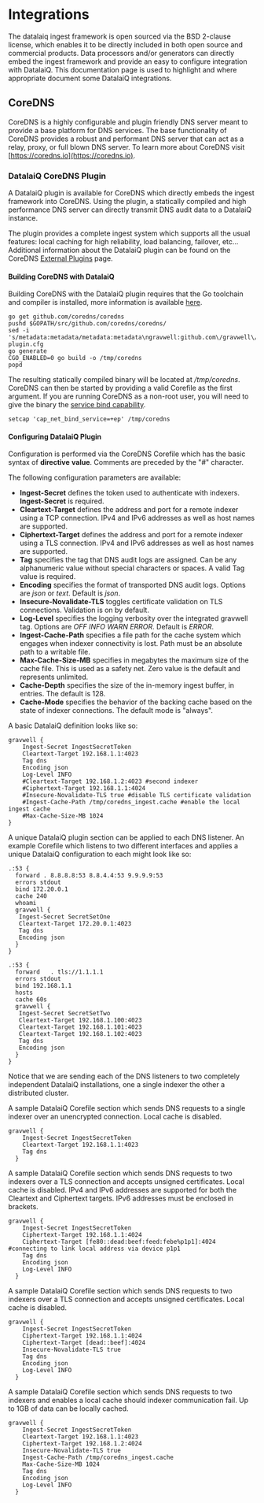 # Integrations

The datalaiq ingest framework is open sourced via the BSD 2-clause license, which enables it to be directly included in both open source and commercial products.  Data processors and/or generators can directly embed the ingest framework and provide an easy to configure integration with DatalaiQ.  This documentation page is used to highlight and where appropriate document some DatalaiQ integrations.

## CoreDNS

CoreDNS is a highly configurable and plugin friendly DNS server meant to provide a base platform for DNS services.   The base functionality of CoreDNS provides a robust and performant DNS server that can act as a relay, proxy, or full blown DNS server. To learn more about CoreDNS visit [https://coredns.io](https://coredns.io).

### DatalaiQ CoreDNS Plugin

A DatalaiQ plugin is available for CoreDNS which directly embeds the ingest framework into CoreDNS.  Using the plugin, a statically compiled and high performance DNS server can directly transmit DNS audit data to a DatalaiQ instance.

The plugin provides a complete ingest system which supports all the usual features: local caching for high reliability, load balancing, failover, etc...  Additional information about the DatalaiQ plugin can be found on the CoreDNS [External Plugins](https://coredns.io/explugins/) page.

#### Building CoreDNS with DatalaiQ

Building CoreDNS with the DatalaiQ plugin requires that the Go toolchain and compiler is installed, more information is available [here](https://golang.org/).

```
go get github.com/coredns/coredns
pushd $GOPATH/src/github.com/coredns/coredns/
sed -i 's/metadata:metadata/metadata:metadata\ngravwell:github.com\/gravwell\/coredns/g' plugin.cfg
go generate
CGO_ENABLED=0 go build -o /tmp/coredns
popd
```

The resulting statically compiled binary will be located at _/tmp/coredns_.  CoreDNS can then be started by providing a valid Corefile as the first argument.  If you are running CoreDNS as a non-root user, you will need to give the binary the [service bind capability](https://wiki.apache.org/httpd/NonRootPortBinding).

```
setcap 'cap_net_bind_service=+ep' /tmp/coredns
```

#### Configuring DatalaiQ Plugin

Configuration is performed via the CoreDNS Corefile which has the basic syntax of **directive** **value**.  Comments are preceded by the "#" character.

The following configuration parameters are available:

* **Ingest-Secret** defines the token used to authenticate with indexers.  **Ingest-Secret** is required.
* **Cleartext-Target** defines the address and port for a remote indexer using a TCP connection.  IPv4 and IPv6 addresses as well as host names are supported.
* **Ciphertext-Target** defines the address and port for a remote indexer using a TLS connection.  IPv4 and IPv6 addresses as well as host names are supported.
* **Tag** specifies the tag that DNS audit logs are assigned.  Can be any alphanumeric value without special characters or spaces.  A valid Tag value is required.
* **Encoding** specifies the format of transported DNS audit logs.  Options are _json_ or _text_.  Default is _json_.
* **Insecure-Novalidate-TLS** toggles certificate validation on TLS connections.  Validation is on by default.
* **Log-Level** specifies the logging verbosity over the integrated gravwell tag.  Options are _OFF_ _INFO_ _WARN_ _ERROR_.  Default is _ERROR_.
* **Ingest-Cache-Path** specifies a file path for the cache system which engages when indexer connectivity is lost.  Path must be an absolute path to a writable file.
* **Max-Cache-Size-MB** specifies in megabytes the maximum size of the cache file.  This is used as a safety net.  Zero value is the default and represents unlimited.
* **Cache-Depth** specifies the size of the in-memory ingest buffer, in entries. The default is 128.
* **Cache-Mode** specifies the behavior of the backing cache based on the state of indexer connections. The default mode is "always".


A basic DatalaiQ definition looks like so:

~~~
gravwell {
    Ingest-Secret IngestSecretToken
    Cleartext-Target 192.168.1.1:4023
    Tag dns
    Encoding json
    Log-Level INFO
    #Cleartext-Target 192.168.1.2:4023 #second indexer
    #Ciphertext-Target 192.168.1.1:4024
    #Insecure-Novalidate-TLS true #disable TLS certificate validation
    #Ingest-Cache-Path /tmp/coredns_ingest.cache #enable the local ingest cache
    #Max-Cache-Size-MB 1024
}
~~~

A unique DatalaiQ plugin section can be applied to each DNS listener.  An example Corefile which listens to two different interfaces and applies a unique DatalaiQ configuration to each might look like so:

~~~
.:53 {
  forward . 8.8.8.8:53 8.8.4.4:53 9.9.9.9:53
  errors stdout
  bind 172.20.0.1
  cache 240
  whoami
  gravwell {
   Ingest-Secret SecretSetOne
   Cleartext-Target 172.20.0.1:4023
   Tag dns
   Encoding json
  }
}

.:53 {
  forward	. tls://1.1.1.1
  errors stdout
  bind 192.168.1.1
  hosts
  cache 60s
  gravwell {
   Ingest-Secret SecretSetTwo
   Cleartext-Target 192.168.1.100:4023
   Cleartext-Target 192.168.1.101:4023
   Cleartext-Target 192.168.1.102:4023
   Tag dns
   Encoding json
  }
}
~~~

Notice that we are sending each of the DNS listeners to two completely independent DatalaiQ installations, one a single indexer the other a distributed cluster.

A sample DatalaiQ Corefile section which sends DNS requests to a single indexer over an unencrypted connection.  Local cache is disabled.

~~~
gravwell {
    Ingest-Secret IngestSecretToken
    Cleartext-Target 192.168.1.1:4023
    Tag dns
  }
~~~

A sample DatalaiQ Corefile section which sends DNS requests to two indexers over a TLS connection and accepts unsigned certificates. Local cache is disabled.
IPv4 and IPv6 addresses are supported for both the Cleartext and Ciphertext targets.  IPv6 addresses must be enclosed in brackets.

~~~
gravwell {
    Ingest-Secret IngestSecretToken
    Ciphertext-Target 192.168.1.1:4024
    Ciphertext-Target [fe80::dead:beef:feed:febe%p1p1]:4024 #connecting to link local address via device p1p1
    Tag dns
    Encoding json
    Log-Level INFO
  }
~~~

A sample DatalaiQ Corefile section which sends DNS requests to two indexers over a TLS connection and accepts unsigned certificates. Local cache is disabled.

~~~
gravwell {
    Ingest-Secret IngestSecretToken
    Ciphertext-Target 192.168.1.1:4024
    Ciphertext-Target [dead::beef]:4024
    Insecure-Novalidate-TLS true
    Tag dns
    Encoding json
    Log-Level INFO
  }
~~~

A sample DatalaiQ Corefile section which sends DNS requests to two indexers and enables a local cache should indexer communication fail.  Up to 1GB of data can be locally cached.

~~~
gravwell {
    Ingest-Secret IngestSecretToken
    Cleartext-Target 192.168.1.1:4023
    Ciphertext-Target 192.168.1.2:4024
    Insecure-Novalidate-TLS true
    Ingest-Cache-Path /tmp/coredns_ingest.cache
    Max-Cache-Size-MB 1024
    Tag dns
    Encoding json
    Log-Level INFO
  }
~~~
